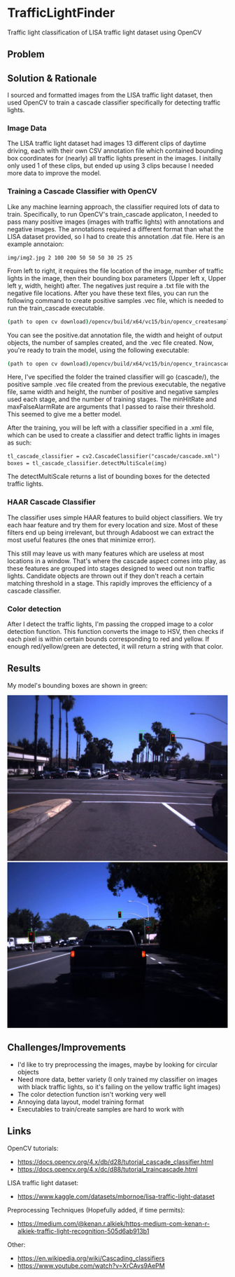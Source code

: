# TrafficLightFinder
Traffic light classification of LISA traffic light dataset using OpenCV

## Problem

## Solution & Rationale
I sourced and formatted images from the LISA traffic light dataset, then used OpenCV to train a cascade classifier specifically for detecting traffic lights. 

### Image Data
The LISA traffic light dataset had images 13 different clips of daytime driving, each with their own CSV annotation file which contained bounding box coordinates for (nearly) all traffic lights present in the images. I initally only used 1 of these clips, but ended up using 3 clips because I needed more data to improve the model.

### Training a Cascade Classifier with OpenCV
Like any machine learning approach, the classifier required lots of data to train. Specifically, to run OpenCV's train_cascade applicaton, I needed to pass many positive images (images with traffic lights) with annotations and negative images. The annotations required a different format than what the LISA dataset provided, so I had to create this annotation .dat file. Here is an example annotaion:

```
img/img2.jpg 2 100 200 50 50 50 30 25 25
```

From left to right, it requires the file location of the image, number of traffic lights in the image, then their bounding box parameters (Upper left x, Upper left y, width, height) after. The negatives just require a .txt file with the negative file locations. After you have these text files, you can run the following command to create positive samples .vec file, which is needed to run the train_cascade executable.

```bash
(path to open cv download)/opencv/build/x64/vc15/bin/opencv_createsamples -info image_descriptor/positive.dat -w 20 -h 30 -num 1000 -vec image_descriptor/positive.vec
```

You can see the positive.dat annotation file, the width and height of output objects, the number of samples created, and the .vec file created. Now, you're ready to train the model, using the following executable:

```bash
(path to open cv download)/opencv/build/x64/vc15/bin/opencv_traincascade -data cascade/ -vec image_descriptor/positive.vec -bg image_descriptor/negative.txt -w 20 -h 30 -numPos 500 -numNeg 1600 -numStages 10 -minHitRate 0.998 -maxFalseAlarmRate 0.3
```

Here, I've specified the folder the trained classifier will go (cascade/), the positive sample .vec file created from the previous executable, the negative file, same width and height, the number of positive and negative samples used each stage, and the number of training stages. The minHitRate and maxFalseAlarmRate are arguments that I passed to raise their threshold. This seemed to give me a better model.


After the training, you will be left with a classifier specified in a .xml file, which can be used to create a classifier and detect traffic lights in images as such:

```
tl_cascade_classifier = cv2.CascadeClassifier("cascade/cascade.xml")
boxes = tl_cascade_classifier.detectMultiScale(img)
```

The detectMultiScale returns a list of bounding boxes for the detected traffic lights.

### HAAR Cascade Classifier
The classifier uses simple HAAR features to build object classifiers. We try each haar feature and try them for every location and size. Most of these filters end up being irrelevant, but through Adaboost we can extract the most useful features (the ones that minimize error). 


This still may leave us with many features which are useless at most locations in a window. That's where the cascade aspect comes into play, as these features are grouped into stages designed to weed out non traffic lights. Candidate objects are thrown out if they don't reach a certain matching threshold in a stage. This rapidly improves the efficiency of a cascade classifier.

### Color detection
After I detect the traffic lights, I'm passing the cropped image to a color detection function. This function converts the image to HSV, then checks if each pixel is within certain bounds corresponding to red and yellow. If enough red/yellow/green are detected, it will return a string with that color.

## Results
My model's bounding boxes are shown in green:


![Image Not Found](/results/1.jpg) ![Image Not Found](/results/3.jpg)
## Challenges/Improvements
- I'd like to try preprocessing the images, maybe by looking for circular objects
- Need more data, better variety (I only trained my classifier on images with black traffic lights, so it's failing on the yellow traffic light images)
- The color detection function isn't working very well
- Annoying data layout, model training format
- Executables to train/create samples are hard to work with


## Links
OpenCV tutorials:
- https://docs.opencv.org/4.x/db/d28/tutorial_cascade_classifier.html
- https://docs.opencv.org/4.x/dc/d88/tutorial_traincascade.html


LISA traffic light dataset:
- https://www.kaggle.com/datasets/mbornoe/lisa-traffic-light-dataset


Preprocessing Techniques (Hopefully added, if time permits):
- https://medium.com/@kenan.r.alkiek/https-medium-com-kenan-r-alkiek-traffic-light-recognition-505d6ab913b1


Other:
- https://en.wikipedia.org/wiki/Cascading_classifiers
- https://www.youtube.com/watch?v=XrCAvs9AePM
